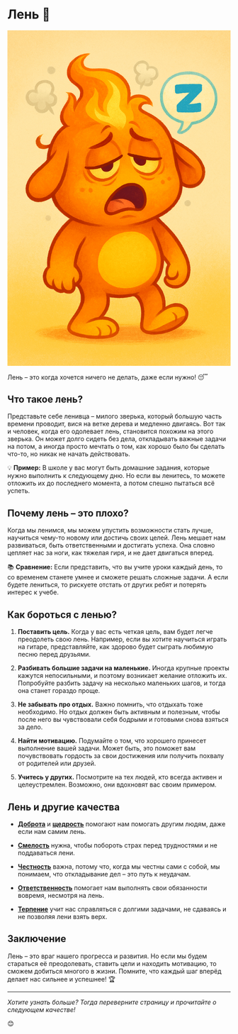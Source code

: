 # Лень 🐌

![Персонаж](/WORK/life/personal_qualities/data/pictures/Лень.png)

Лень – это когда хочется ничего не делать, даже если нужно! 😴

## Что такое лень?

Представьте себе ленивца – милого зверька, который большую часть времени проводит, вися на ветке дерева и медленно двигаясь. Вот так и человек, когда его одолевает лень, становится похожим на этого зверька. Он может долго сидеть без дела, откладывать важные задачи на потом, а иногда просто мечтать о том, как хорошо было бы сделать что-то, но никак не начать действовать.

💡 **Пример:** В школе у вас могут быть домашние задания, которые нужно выполнить к следующему дню. Но если вы ленитесь, то можете отложить их до последнего момента, а потом спешно пытаться всё успеть.

## Почему лень – это плохо?

Когда мы ленимся, мы можем упустить возможности стать лучше, научиться чему-то новому или достичь своих целей. Лень мешает нам развиваться, быть ответственными и достигать успеха. Она словно цепляет нас за ноги, как тяжелая гиря, и не дает двигаться вперед.

📚 **Сравнение:** Если представить, что вы учите уроки каждый день, то со временем станете умнее и сможете решать сложные задачи. А если будете лениться, то рискуете отстать от других ребят и потерять интерес к учебе.

## Как бороться с ленью?

1. **Поставить цель.** Когда у вас есть четкая цель, вам будет легче преодолеть свою лень. Например, если вы хотите научиться играть на гитаре, представляйте, как здорово будет сыграть любимую песню перед друзьями.
   
2. **Разбивать большие задачи на маленькие.** Иногда крупные проекты кажутся непосильными, и поэтому возникает желание отложить их. Попробуйте разбить задачу на несколько маленьких шагов, и тогда она станет гораздо проще.

3. **Не забывать про отдых.** Важно помнить, что отдыхать тоже необходимо. Но отдых должен быть активным и полезным, чтобы после него вы чувствовали себя бодрыми и готовыми снова взяться за дело.

4. **Найти мотивацию.** Подумайте о том, что хорошего принесет выполнение вашей задачи. Может быть, это поможет вам почувствовать гордость за свои достижения или получить похвалу от родителей или друзей.

5. **Учитесь у других.** Посмотрите на тех людей, кто всегда активен и целеустремлен. Возможно, они вдохновят вас своим примером.

## Лень и другие качества

- **[Доброта](Доброта.md)** и **[щедрость](Щедрость.md)** помогают нам помогать другим людям, даже если нам самим лень. 
  
- **[Смелость](Смелость.md)** нужна, чтобы побороть страх перед трудностями и не поддаваться лени.

- **[Честность](Честность.md)** важна, потому что, когда мы честны сами с собой, мы понимаем, что откладывание дел – это путь к неудачам.

- **[Ответственность](Ответственность.md)** помогает нам выполнять свои обязанности вовремя, несмотря на лень.

- **[Терпение](Терпение.md)** учит нас справляться с долгими задачами, не сдаваясь и не позволяя лени взять верх.

## Заключение

Лень – это враг нашего прогресса и развития. Но если мы будем стараться её преодолевать, ставить цели и находить мотивацию, то сможем добиться многого в жизни. Помните, что каждый шаг вперёд делает нас сильнее и успешнее! 🏆

---

*Хотите узнать больше? Тогда переверните страницу и прочитайте о следующем качестве!*

😊